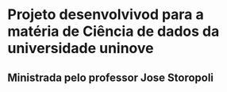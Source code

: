 # Projeto desenvolvivod para a matéria de Ciência de dados da universidade uninove
## Ministrada pelo professor Jose Storopoli
